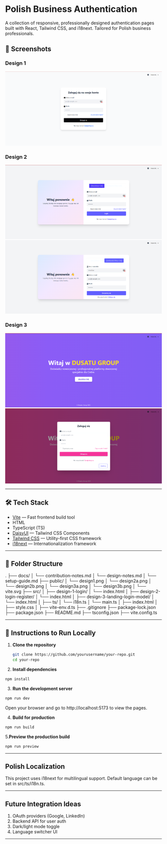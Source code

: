 # Polish Business Authentication 
A collection of responsive, professionally designed authentication pages built with React, Tailwind CSS, and i18next. Tailored for Polish business professionals.

## 📸 Screenshots

### Design 1

![Login Page (Design 1)](public/design1.png)

### Design 2

![Login Page (Design 2)](public/design2a.png)
![Register Page](public/design2b.png)

### Design 3

![Welcome Page](public/design3a.png)
![Login Page (Design 3)](public/design3b.png)

---

## 🛠️ Tech Stack

- [Vite](https://vitejs.dev/) — Fast frontend build tool
- HTML
- TypeScript (TS)
- [DaisyUI](https://daisyui.com/) — Tailwind CSS Components
- [Tailwind CSS](https://tailwindcss.com/) — Utility-first CSS framework
- [i18next](https://www.i18next.com/) — Internationalization framework

---
## 📁 Folder Structure

.
├── docs/
│ └── contribution-notes.md
│ └── design-notes.md
│ └── setup-guide.md
├── public/
│ └── design1.png
│ └── design2a.png
│ └── design2b.png
│ └── design3a.png
│ └── design3b.png
│ └── vite.svg
├── src/
│ ├── design-1-login/
│   └── index.html
│ ├── design-2-login-register/
│   └── index.html
│ ├── design-3-landing-login-model/
│   └── index.html
│ ├── ts/
│   └── i18n.ts
│   └── main.ts
│ ├── index.html
│ ├── style.css
│ ├── vite-env.d.ts
├── .gitignore
├── package-lock.json
├── package.json
├── README.md
├── tsconfig.json
├── vite.config.ts

---

## 🚀 Instructions to Run Locally

1. **Clone the repository**

   ```bash
   git clone https://github.com/yourusername/your-repo.git
   cd your-repo
   ```

2. **Install dependencies**

```bash
npm install
```

3. **Run the development server**

```bash
npm run dev
```

Open your browser and go to http://localhost:5173 to view the pages.

4. **Build for production**

```bash
npm run build
```

5.**Preview the production build**

```bash
npm run preview
```
---

## Polish Localization

This project uses i18next for multilingual support.
Default language can be set in src/ts/i18n.ts.

---

## Future Integration Ideas

1. OAuth providers (Google, LinkedIn)
2. Backend API for user auth
3. Dark/light mode toggle
4. Language switcher UI

---

